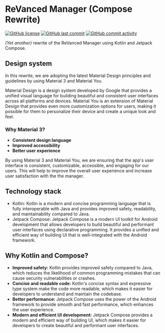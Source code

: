 # ReVanced Manager (Compose Rewrite)

[![GitHub license](https://img.shields.io/github/license/revanced/revanced-manager-compose)](/LICENSE)
[![GitHub last commit](https://img.shields.io/github/last-commit/revanced/revanced-manager-compose)](https://github.com/ReVanced/revanced-manager-compose/commits)
[![GitHub commit activity](https://img.shields.io/github/commit-activity/w/revanced/revanced-manager-compose)](https://github.com/ReVanced/revanced-manager-compose/commits)

_(Yet another)_ rewrite of the ReVanced Manager using Kotlin and Jetpack Compose.

## Design system

In this rewrite, we are adopting the latest Material Design principles and guidelines by using Material 3 and Material You.

Material Design is a design system developed by Google that provides a unified visual language for building beautiful and consistent user interfaces across all platforms and devices. Material You is an extension of Material Design that provides even more customization options for users, making it possible for them to personalize their device and create a unique look and feel.

### Why Material 3?

* **Consistent design language**
* **Improved accessibility**
* **Better user experience**

By using Material 3 and Material You, we are ensuring that the app's user interface is consistent, customizable, accessible, and engaging for our users. This will help to improve the overall user experience and increase user satisfaction with the the manager.

## Technology stack

* Kotlin: Kotlin is a modern and concise programming language that is fully interoperable with Java and provides improved safety, readability, and maintainability compared to Java.
* Jetpack Compose: Jetpack Compose is a modern UI toolkit for Android development that allows developers to build beautiful and performant user interfaces using declarative programming. It provides a unified and efficient way of building UI that is well-integrated with the Android framework.

## Why Kotlin and Compose?

* **Improved safety:** Kotlin provides improved safety compared to Java, which reduces the likelihood of common programming mistakes that can cause security vulnerabilities or crashes.
* **Concise and readable code:** Kotlin's concise syntax and expressive type system make the code more readable, which makes it easier for developers to understand and maintain the codebase.
* **Better performance:** Jetpack Compose uses the power of the Android framework to provide smooth and fast performance, which enhances the user experience.
* **Modern and efficient UI development:** Jetpack Compose provides a modern and efficient way of building UI, which makes it easier for developers to create beautiful and performant user interfaces.

